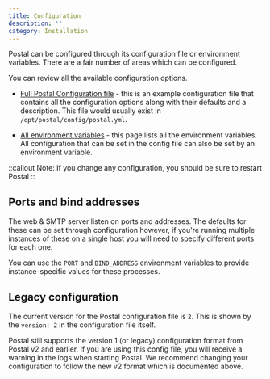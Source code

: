 ```yaml
---
title: Configuration
description: ''
category: Installation
---
```

Postal can be configured through its configuration file or environment variables. There are a fair number of areas which can be configured.

You can review all the available configuration options.

* [Full Postal Configuration file](https://github.com/postalserver/postal/blob/main/doc/config/yaml.yml) - this is an example configuration file that contains all the configuration options along with their defaults and a description. This file would usually exist in `/opt/postal/config/postal.yml`.

* [All environment variables](https://github.com/postalserver/postal/blob/main/doc/config/environment-variables.md) - this page lists all the environment variables. All configuration that can be set in the config file can also be set by an environment variable.

::callout
Note: If you change any configuration, you should be sure to restart Postal
::

## Ports and bind addresses

The web & SMTP server listen on ports and addresses. The defaults for these can be set through configuration however, if you're running multiple instances of these on a single host you will need to specify different ports for each one.

You can use the `PORT` and `BIND_ADDRESS` environment variables to provide instance-specific values for these processes.

## Legacy configuration

The current version for the Postal configuration file is `2`. This is shown by the `version: 2` in the configuration file itself.

Postal still supports the version 1 (or legacy) configuration format from Postal v2 and earlier. If you are using this config file, you will receive a warning in the logs when starting Postal. We recommend changing your configuration to follow the new v2 format which is documented above.
